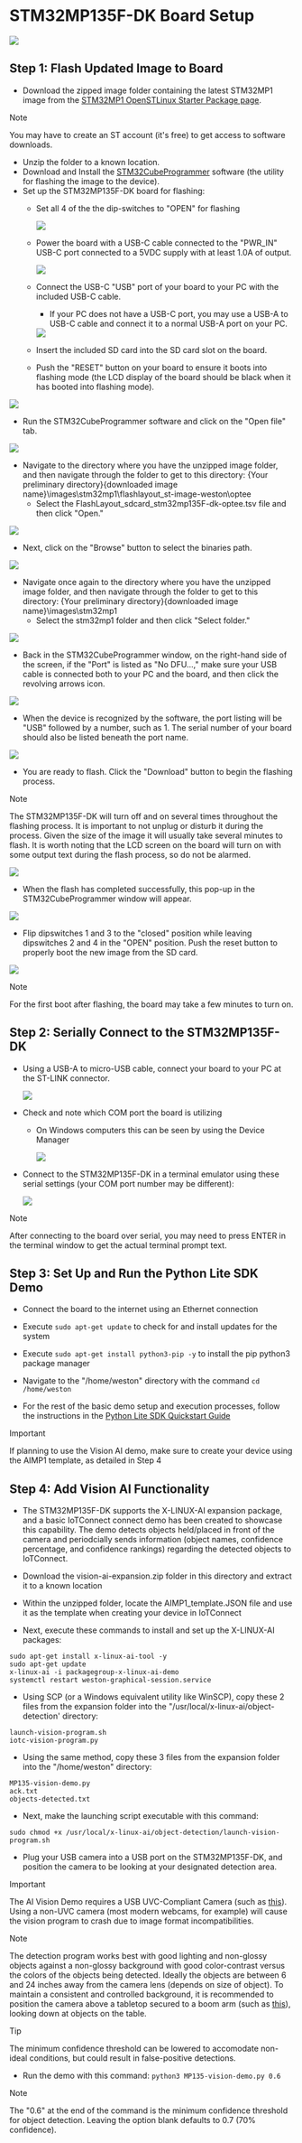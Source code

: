 # STM32MP135F-DK Board Setup

<img src="media/mp135-product.png"/> 

## Step 1: Flash Updated Image to Board
* Download the zipped image folder containing the latest STM32MP1 image from the [STM32MP1 OpenSTLinux Starter Package page](https://www.st.com/en/embedded-software/stm32mp1starter.html).
>[!NOTE]
>You may have to create an ST account (it's free) to get access to software downloads.

* Unzip the folder to a known location.
* Download and Install the [STM32CubeProgrammer](https://www.st.com/en/development-tools/stm32cubeprog.html) software (the utility for flashing the image to the device).
* Set up the STM32MP135F-DK board for flashing:
   * Set all 4 of the the dip-switches to "OPEN" for flashing
  
      <img src="media/switches-flash.png"/>
      
   * Power the board with a USB-C cable connected to the "PWR_IN" USB-C port connected to a 5VDC supply with at least 1.0A of output.
   
      <img src="media/power.png"/>
      
   * Connect the USB-C "USB" port of your board to your PC with the included USB-C cable.
      * If your PC does not have a USB-C port, you may use a USB-A to USB-C cable and connect it to a normal USB-A port on your PC.
   
      <img src="media/usb-connection.png"/>
   
   * Insert the included SD card into the SD card slot on the board.
      
   * Push the "RESET" button on your board to ensure it boots into flashing mode (the LCD display of the board should be black when it has booted into flashing mode).

<img src="media/reset-button.png"/>
      
* Run the STM32CubeProgrammer software and click on the "Open file" tab.

<img src="media/open-file.png"/>
      
* Navigate to the directory where you have the unzipped image folder, and then navigate through the folder to get to this directory: {Your preliminary directory}\{downloaded image name}\images\stm32mp1\flashlayout_st-image-weston\optee
   * Select the FlashLayout_sdcard_stm32mp135F-dk-optee.tsv file and then click "Open." 
   
<img src="media/file-selection.png"/>
      
* Next, click on the "Browse" button to select the binaries path.
   
<img src="media/browse.png"/>
   
* Navigate once again to the directory where you have the unzipped image folder, and then navigate through the folder to get to this directory: {Your preliminary directory}\{downloaded image name}\images\stm32mp1
   * Select the stm32mp1 folder and then click "Select folder."

<img src="media/binaries-path.png"/>
      
* Back in the STM32CubeProgrammer window, on the right-hand side of the screen, if the "Port" is listed as "No DFU...," make sure your USB cable is connected both to your PC and the board, and then click the revolving arrows icon.

<img src="media/refresh.png"/>
     
* When the device is recognized by the software, the port listing will be "USB" followed by a number, such as 1. The serial number of your board should also be listed beneath the port name.

<img src="media/device-detected.png"/>
    
* You are ready to flash. Click the "Download" button to begin the flashing process.

>[!NOTE]
>The STM32MP135F-DK will turn off and on several times throughout the flashing process. It is important to not unplug or disturb it during the process.
>Given the size of the image it will usually take several minutes to flash.
>It is worth noting that the LCD screen on the board will turn on with some output text during the flash process, so do not be alarmed.

<img src="media/begin-flash.png"/>
   
* When the flash has completed successfully, this pop-up in the STM32CubeProgrammer window will appear.

<img src="media/flash-complete.png"/>
   
* Flip dipswitches 1 and 3 to the "closed" position while leaving dipswitches 2 and 4 in the "OPEN" position. Push the reset button to properly boot the new image from the SD card.

<img src="media/switches-boot.png"/>
   
>[!NOTE]
>For the first boot after flashing, the board may take a few minutes to turn on.

## Step 2: Serially Connect to the STM32MP135F-DK

* Using a USB-A to micro-USB cable, connect your board to your PC at the ST-LINK connector.

     <img src="media/stlink.png"/>

* Check and note which COM port the board is utilizing
  * On Windows computers this can be seen by using the Device Manager
 
     <img src="media/device-manager.png"/>

* Connect to the STM32MP135F-DK in a terminal emulator using these serial settings (your COM port number may be different):

     <img src="media/putty.png"/>
     
>[!NOTE]
>After connecting to the board over serial, you may need to press ENTER in the terminal window to get the actual terminal prompt text.

## Step 3: Set Up and Run the Python Lite SDK Demo
* Connect the board to the internet using an Ethernet connection

* Execute ```sudo apt-get update``` to check for and install updates for the system

* Execute ```sudo apt-get install python3-pip -y``` to install the pip python3 package manager

* Navigate to the "/home/weston" directory with the command ```cd /home/weston```

* For the rest of the basic demo setup and execution processes, follow the instructions in the [Python Lite SDK Quickstart Guide](https://github.com/avnet-iotconnect/iotc-python-lite-sdk/blob/main/QUICKSTART.md)
>[!IMPORTANT]
>If planning to use the Vision AI demo, make sure to create your device using the AIMP1 template, as detailed in Step 4

## Step 4: Add Vision AI Functionality
* The STM32MP135F-DK supports the X-LINUX-AI expansion package, and a basic IoTConnect connect demo has been created to showcase this capability. The demo detects objects held/placed in front of the camera and periodcially sends information (object names, confidence percentage, and confidence rankings) regarding the detected objects to IoTConnect.

* Download the vision-ai-expansion.zip folder in this directory and extract it to a known location

* Within the unzipped folder, locate the AIMP1_template.JSON file and use it as the template when creating your device in IoTConnect

* Next, execute these commands to install and set up the X-LINUX-AI packages:
```
sudo apt-get install x-linux-ai-tool -y
sudo apt-get update
x-linux-ai -i packagegroup-x-linux-ai-demo
systemctl restart weston-graphical-session.service
```

* Using SCP (or a Windows equivalent utility like WinSCP), copy these 2 files from the expansion folder into the "/usr/local/x-linux-ai/object-detection' directory:
```
launch-vision-program.sh
iotc-vision-program.py
```

* Using the same method, copy these 3 files from the expansion folder into the "/home/weston" directory:
```
MP135-vision-demo.py
ack.txt
objects-detected.txt
```

* Next, make the launching script executable with this command:

```sudo chmod +x /usr/local/x-linux-ai/object-detection/launch-vision-program.sh```

* Plug your USB camera into a USB port on the STM32MP135F-DK, and position the camera to be looking at your designated detection area.

>[!IMPORTANT]
>The AI Vision Demo requires a USB UVC-Compliant Camera (such as [this](https://www.amazon.com/ALPCAM-Distortion-Compliant-Embedded-Industrial/dp/B0B1WTV1KB/ref=sr_1_40?crid=1Y64R6N37I2DW&dib=eyJ2IjoiMSJ9.09vlNQuRgZXBCOJltq5NAHjwkF3xrkD_IO8iIPnTgmM656JhZdERupdaYL29K-WbqLGgdkCchkhjMGFCFpy7D4Ng5LfWuSsYX1jMf8HFDXXsuqE96PFQrpwZszNnYEAkgDOKVRYky4lgiGU4S8NZZEcnmANwxdgvAOnkQCDQWIYxf2Tau45lZyN0ZjY5Otk6.TwrVuCH8OFqthDivTQqbOEPSUYAmvtH5LiE27DyAm7A&dib_tag=se&keywords=usb%2Bcamera%2Buvc&qid=1732315805&sprefix=usb%2Bcamera%2Buvc%2Caps%2C148&sr=8-40&th=1)). Using a non-UVC camera (most modern webcams, for example) will cause the vision program to crash due to image format incompatibilities.

>[!NOTE]
> The detection program works best with good lighting and non-glossy objects against a non-glossy background with good color-contrast versus the colors of the objects being detected. Ideally the objects are between 6 and 24 inches away from the camera lens (depends on size of object). To maintain a consistent and controlled background, it is recommended to position the camera above a tabletop secured to a boom arm (such as [this](https://www.amazon.com/dp/B0BV2SBWVD?ref=cm_sw_r_apan_dp_XVFHFPZQA55SFZY5S988&ref_=cm_sw_r_apan_dp_XVFHFPZQA55SFZY5S988&social_share=cm_sw_r_apan_dp_XVFHFPZQA55SFZY5S988&peakEvent=1&starsLeft=1&skipTwisterOG=1&th=1)), looking down at objects on the table.

>[!TIP]
>The minimum confidence threshold can be lowered to accomodate non-ideal conditions, but could result in false-positive detections.

* Run the demo with this command:
```python3 MP135-vision-demo.py 0.6```

>[!NOTE]
>The "0.6" at the end of the command is the minimum confidence threshold for object detection. Leaving the option blank defaults to 0.7 (70% confidence).

